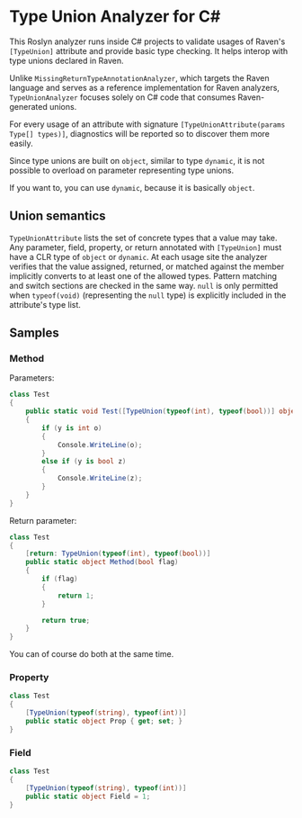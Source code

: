 # Type Union Analyzer for C#

This Roslyn analyzer runs inside C# projects to validate usages of Raven's
`[TypeUnion]` attribute and provide basic type checking. It helps interop
with type unions declared in Raven.

Unlike `MissingReturnTypeAnnotationAnalyzer`, which targets the Raven language
and serves as a reference implementation for Raven analyzers, `TypeUnionAnalyzer`
focuses solely on C# code that consumes Raven-generated unions.

For every usage of an attribute with signature `[TypeUnionAttribute(params Type[] types)]`, diagnostics will be reported so to discover them more easily.

Since type unions are built on `object`, similar to type `dynamic`, it is not possible to overload on parameter representing type unions.

If you want to, you can use `dynamic`, because it is basically `object`.

## Union semantics

`TypeUnionAttribute` lists the set of concrete types that a value may take. Any parameter,
field, property, or return annotated with `[TypeUnion]` must have a CLR type of `object` or
`dynamic`. At each usage site the analyzer verifies that the value assigned, returned, or
matched against the member implicitly converts to at least one of the allowed types. Pattern
matching and switch sections are checked in the same way. `null` is only permitted when
`typeof(void)` (representing the `null` type) is explicitly included in the attribute's type
list.

## Samples

### Method

Parameters:

```csharp
class Test 
{
    public static void Test([TypeUnion(typeof(int), typeof(bool))] object y)
    {
        if (y is int o)
        {
            Console.WriteLine(o);
        }
        else if (y is bool z)
        {
            Console.WriteLine(z);
        }
    }
}
```

Return parameter:

```csharp
class Test 
{
    [return: TypeUnion(typeof(int), typeof(bool))]
    public static object Method(bool flag)
    {
        if (flag)
        {
            return 1;
        }

        return true;
    }
}
```

You can of course do both at the same time.

### Property

```csharp
class Test 
{
    [TypeUnion(typeof(string), typeof(int))]
    public static object Prop { get; set; }
}
```

### Field

```csharp
class Test
{
    [TypeUnion(typeof(string), typeof(int))]
    public static object Field = 1;
}
```
